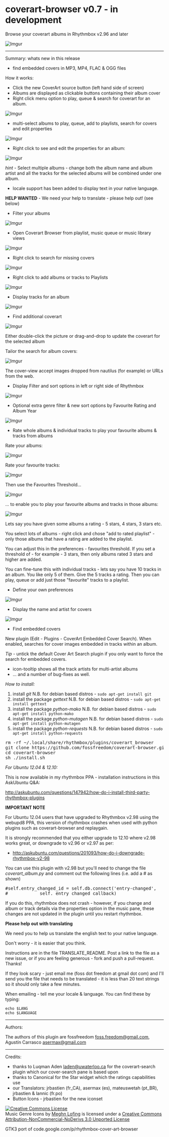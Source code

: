 coverart-browser v0.7 - in development
================

Browse your coverart albums in Rhythmbox v2.96 and later

![Imgur](http://i.imgur.com/XM7KW.png)

-----------

Summary: whats new in this release

 - find embedded covers in MP3, MP4, FLAC & OGG files

How it works:

 - Click the new CoverArt source button (left hand side of screen)
 - Albums are displayed as clickable buttons containing their album cover
 - Right click menu option to play, queue & search for coverart for an album.

![Imgur](http://i.imgur.com/cGUTr.png)

 - multi-select albums to play, queue, add to playlists, search for covers and edit properties

![Imgur](http://i.imgur.com/Od0Bc.png)

 - Right click to see and edit the properties for an album:

![Imgur](http://i.imgur.com/U1YyX.png)

*hint* - Select multiple albums - change both the album name and album artist and all the tracks for 
  the selected albums will be combined under one album.

 - locale support has been added to display text in your native language.

**HELP WANTED** - We need your help to translate - please help out! (see below)

 - Filter your albums

![Imgur](http://i.imgur.com/1QEfH.png)

 - Open Coverart Browser from playlist, music queue or music library views

![Imgur](http://i.imgur.com/i7rGj.png)

 - Right click to search for missing covers

![Imgur](http://i.imgur.com/QmHzi.png)

 - Right click to add albums or tracks to Playlists

![Imgur](http://i.imgur.com/gN6Xd.png)

 - Display tracks for an album

![Imgur](http://i.imgur.com/TFzgM.png)

 - Find additional coverart

![Imgur](http://i.imgur.com/swQ7R.png)

Either double-click the picture or drag-and-drop to update the coverart for the selected album

Tailor the search for album covers:

![Imgur](http://i.imgur.com/N7cy6.png)

The cover-view accept images dropped from nautilus (for example) or URLs from the web.

 - Display Filter and sort options in left or right side of Rhythmbox

![Imgur](http://i.imgur.com/MDfCP.png)

 - Optional extra genre filter & new sort options by Favourite Rating and Album Year

![Imgur](http://i.imgur.com/xJIN9.png)

 - Rate whole albums & individual tracks to play your favourite albums & tracks from albums

Rate your albums:

![Imgur](http://i.imgur.com/k0rTU.png)

Rate your favourite tracks:

![Imgur](http://i.imgur.com/JWNVH.png)

Then use the Favourites Threshold...

![Imgur](http://i.imgur.com/SMyrL.png)

... to enable you to play your favourite albums and tracks in those albums:

![Imgur](http://i.imgur.com/0fnzv.png)


Lets say you have given some albums a rating - 5 stars, 4 stars, 3 stars etc.

You select lots of albums - right click and chose "add to rated playlist" - only those albums that have a rating are added to the playlist.

You can adjust this in the preferences - favourites threshold. If you set a threshold of - for example - 3 stars, then only albums rated 3 stars and higher are added.

You can fine-tune this with individual tracks - lets say you have 10 tracks in an album. You like only 5 of them. Give the 5 tracks a rating. Then you can play, queue or add just those "favourite" tracks to a playlist.


 - Define your own preferences

![Imgur](http://i.imgur.com/rro0A.png)

 - Display the name and artist for covers

![Imgur](http://i.imgur.com/3xDfI.png)

 - Find embedded covers

 New plugin (Edit - Plugins - CoverArt Embedded Cover Search).  When enabled, searches for cover images embedded in tracks within an album.

 *Tip* - untick the default Cover Art Search plugin if you only want to force the search for embedded covers. 

 - icon-tooltip shows all the track artists for multi-artist albums
 - ... and a number of bug-fixes as well.

*How to install:*

1. install *git*
N.B. for debian based distros - `sudo apt-get install git`
2. install the package *gettext*
N.B. for debian based distros - `sudo apt-get install gettext`
3. install the package *python-mako*
N.B. for debian based distros - `sudo apt-get install python-mako`
4. install the package *python-mutagen*
N.B. for debian based distros - `sudo apt-get install python-mutagen`
5. install the package *python-requests*
N.B. for debian based distros - `sudo apt-get install python-requests`


<pre>
rm -rf ~/.local/share/rhythmbox/plugins/coverart_browser
git clone https://github.com/fossfreedom/coverart-browser.git
cd coverart-browser
sh ./install.sh
</pre>

*For Ubuntu 12.04 & 12.10:*

This is now available in my rhythmbox PPA - installation instructions in this AskUbuntu Q&A:

http://askubuntu.com/questions/147942/how-do-i-install-third-party-rhythmbox-plugins

**IMPORTANT NOTE**

For Ubuntu 12.04 users that have upgraded to Rhythmbox v2.98 using the webupd8 PPA, this version 
of rhythmbox crashes when used with python plugins such as coverart-browser and replaygain.

It is strongly recommended that you either upgrade to 12.10 where v2.98 works great, or 
downgrade to v2.96 or v2.97 as per:
 - http://askubuntu.com/questions/201093/how-do-i-downgrade-rhythmbox-v2-98

You can use this plugin with v2.98 but you'll need to change the file *coverart_album.py* and
comment out the following lines (i.e. add a # as shown)

<pre>
#self.entry_changed_id = self.db.connect('entry-changed',
#            self._entry_changed_callback)
</pre>

If you do this, rhythmbox does not crash - however, if you change and album or track details
via the properties option in the music pane, these changes are not updated in the plugin until
you restart rhythmbox.


**Please help out with translating**

We need you to help us translate the english text to your native language.

Don't worry - it is easier that you think.

Instructions are in the file TRANSLATE_README. Post a link to the file as a new issue, or
if you are feeling generous - fork and push a pull-request. Thanks!

If they look scary - just email me (foss dot freedom at gmail dot com) and I'll send you the 
file that needs to be translated - it is less than 20 text strings so it should only take a
few minutes.

When emailing - tell me your locale & language.  You can find these by typing:

    echo $LANG
    echo $LANGUAGE

-------

Authors:

The authors of this plugin are fossfreedom <foss.freedom@gmail.com>, Agustín Carrasco <asermax@gmail.com>

-------

Credits:

 - thanks to Luqman Aden <laden@uwaterloo.ca> for the coverart-search plugin which our cover-search pane is based upon
 - thanks to Canonical for the Star widget which the ratings capabilities use
 - our Translators: jrbastien (fr_CA), asermax (es), mateuswetah (pt_BR), jrbastien & lannic (fr.po)
 - Button Icons - jrbastien for the new iconset
 
 <a rel="license" href="http://creativecommons.org/licenses/by-nc-nd/3.0/deed.en_US"><img alt="Creative Commons License" style="border-width:0" src="http://i.creativecommons.org/l/by-nc-nd/3.0/80x15.png" /></a><br /><span xmlns:dct="http://purl.org/dc/terms/" href="http://purl.org/dc/dcmitype/StillImage" property="dct:title" rel="dct:type">Music Genre Icons</span> by <a xmlns:cc="http://creativecommons.org/ns#" href="http://meghnlofing.com" property="cc:attributionName" rel="cc:attributionURL">Meghn Lofing</a> is licensed under a <a rel="license" href="http://creativecommons.org/licenses/by-nc-nd/3.0/deed.en_US">Creative Commons Attribution-NonCommercial-NoDerivs 3.0 Unported License</a>

GTK3 port of code.google.com/p/rhythmbox-cover-art-browser
